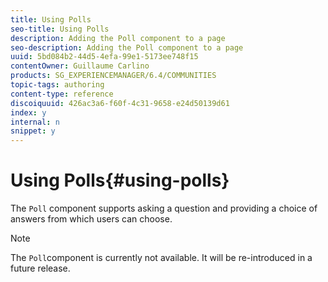 ```yaml
---
title: Using Polls
seo-title: Using Polls
description: Adding the Poll component to a page
seo-description: Adding the Poll component to a page
uuid: 5bd084b2-44d5-4efa-99e1-5173ee748f15
contentOwner: Guillaume Carlino
products: SG_EXPERIENCEMANAGER/6.4/COMMUNITIES
topic-tags: authoring
content-type: reference
discoiquuid: 426ac3a6-f60f-4c31-9658-e24d50139d61
index: y
internal: n
snippet: y
---
```


# Using Polls{#using-polls}

The `Poll` component supports asking a question and providing a choice of answers from which users can choose.

>[!NOTE]
>
>The `Poll`component is currently not available. It will be re-introduced in a future release.

